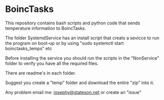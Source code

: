 # BoincTasks
This repository contains bash scripts and python code that sends temperature
information to BoincTasks.

The folder SystemdService has an install script that creats a sevicce to run
the program on boot-up or by using
 "sudo systemctl start boinctasks_temps" etc

Before installing the service you should run the scripts in the "NonService" 
folder to verify you have all the required files.

There are readme's in each folder.

Suggest you create a "temp" folder and download the entire "zip" into it.

Any problem email me:  josephy@stateson.net or create an "issue"



